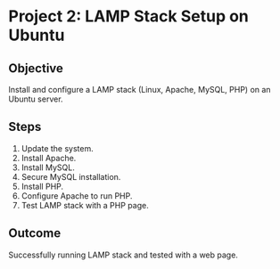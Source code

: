 # Project 2: LAMP Stack Setup on Ubuntu

## Objective
Install and configure a LAMP stack (Linux, Apache, MySQL, PHP) on an Ubuntu server.

## Steps
1. Update the system.
2. Install Apache.
3. Install MySQL.
4. Secure MySQL installation.
5. Install PHP.
6. Configure Apache to run PHP.
7. Test LAMP stack with a PHP page.

## Outcome
Successfully running LAMP stack and tested with a web page.
